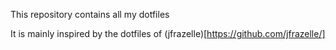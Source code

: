 This repository contains all my dotfiles

It is mainly inspired by the dotfiles of
(jfrazelle)[https://github.com/jfrazelle/]
